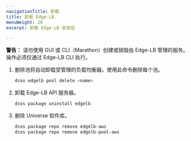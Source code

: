 ```yaml
---
navigationTitle: 卸载 
title: 卸载 Edge-LB
menuWeight: 20
excerpt: 卸载 Edge-LB 安装包

---
```



<p class="message--warning"><strong>警告：</strong> 请勿使用 GUI 或 CLI（Marathon）创建或销毁由 Edge-LB 管理的服务。操作必须仅通过 Edge-LB CLI 执行。</p>

1. 删除池将自动卸载受管理的负载均衡器。使用此命令删除每个池。

    ```bash
    dcos edgelb pool delete <name>
    ```

1. 卸载 Edge-LB API 服务器。

    ```bash
    dcos package uninstall edgelb
    ```

1. 删除 Universe 软件库。

    ```bash
    dcos package repo remove edgelb-aws
    dcos package repo remove edgelb-pool-aws
    ```
